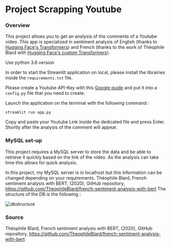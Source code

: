 # Project Scrapping Youtube

### Overview

This project allows you to get an analysis of the comments of a Youtube video. This app is specialized in sentiment analysis of English (thanks to [Hugging Face's Transformers](https://huggingface.co/transformers/task_summary.html#sequence-classification)) and French (thanks to the work of Théophile Blard with [Hugging Face's custom Transformers](https://huggingface.co/tblard/tf-allocine)).

Use python 3.6 version

In order to start the Streamlit application on local, please install the librairies inside the ```requirements.txt``` file.

Please create a Youtube API-Key with this [Google guide](https://developers.google.com/youtube/v3/getting-started) and put it into a ```config.py``` file that you need to create.

Launch the application on the terminal with the following command :

```streamlit run app.py```

Copy and paste your Youtube Link inside the dedicated file and press Enter. Shortly after the analysis of the comment will appear.

### MySQL set-up

This project requires a MySQL server to store the data and be able to retrieve it quickly based on the link of the video. As the analysis can take time this allows for quick analysis.

In this project, my MySQL server is in localhost but this information can be changed depending on your requirements.
Théophile Blard, French sentiment analysis with BERT, (2020), GitHub repository, https://github.com/TheophileBlard/french-sentiment-analysis-with-bert
The structure of the DB is the following : 

![dbstructure](https://github.com/jenguehard/scrappingyt/blob/master/images/Database%20structure.png)



### Source

Théophile Blard, French sentiment analysis with BERT, (2020), GitHub repository, https://github.com/TheophileBlard/french-sentiment-analysis-with-bert
